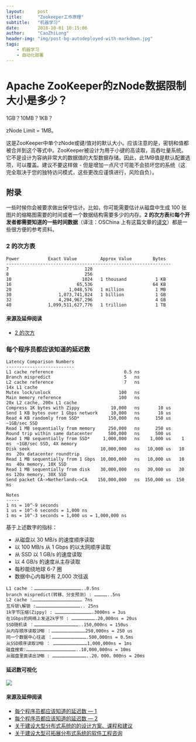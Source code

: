 ```yaml
---
layout:     post
title:      "Zookeeper工作原理"
subtitle:   "机器学习"
date:       2018-10-01 10:15:06
author:     "CaoZhiLong"
header-img: "img/post-bg-autodeployed-with-markdown.jpg"
tags:
    - 机器学习
    - 自动化部署
---
```






# Apache ZooKeeper的zNode数据限制大小是多少？

1GB？10MB？1KB？

zNode Limit = 1MB。

这是ZooKeeper中单个zNode或键/值对的默认大小。应该注意的是，密钥和值都被合并到这个等式中。ZooKeeper被设计为用于小键的高读取，高吞吐量系统。它不是设计为容纳非常大的数据值的大型数据存储。因此，此1MB值是默认配置选项，可以覆盖。建议不要这样做 - 但是增加一点尺寸可能不会损坏您的系统（这完全取决于您的独特访问模式，这些更改应谨慎进行，风险自负）。


## 附录

一些时候你会被要求做出保守估计。比如，你可能需要估计从磁盘中生成 100 张图片的缩略图需要的时间或者一个数据结构需要多少的内存。**2 的次方表**和**每个开发者都需要知道的一些时间数据**（译注：OSChina 上有这篇文章的[译文](https://www.oschina.net/news/30009/every-programmer-should-know)）都是一些很方便的参考资料。

### 2 的次方表

```
Power           Exact Value         Approx Value        Bytes
---------------------------------------------------------------
7                             128
8                             256
10                           1024   1 thousand           1 KB
16                         65,536                       64 KB
20                      1,048,576   1 million            1 MB
30                  1,073,741,824   1 billion            1 GB
32                  4,294,967,296                        4 GB
40              1,099,511,627,776   1 trillion           1 TB
```

#### 来源及延伸阅读

* [2 的次方](https://en.wikipedia.org/wiki/Power_of_two)

### 每个程序员都应该知道的延迟数

```
Latency Comparison Numbers
--------------------------
L1 cache reference                           0.5 ns
Branch mispredict                            5   ns
L2 cache reference                           7   ns                      14x L1 cache
Mutex lock/unlock                          100   ns
Main memory reference                      100   ns                      20x L2 cache, 200x L1 cache
Compress 1K bytes with Zippy            10,000   ns       10 us
Send 1 KB bytes over 1 Gbps network     10,000   ns       10 us
Read 4 KB randomly from SSD*           150,000   ns      150 us          ~1GB/sec SSD
Read 1 MB sequentially from memory     250,000   ns      250 us
Round trip within same datacenter      500,000   ns      500 us
Read 1 MB sequentially from SSD*     1,000,000   ns    1,000 us    1 ms  ~1GB/sec SSD, 4X memory
Disk seek                           10,000,000   ns   10,000 us   10 ms  20x datacenter roundtrip
Read 1 MB sequentially from 1 Gbps  10,000,000   ns   10,000 us   10 ms  40x memory, 10X SSD
Read 1 MB sequentially from disk    30,000,000   ns   30,000 us   30 ms 120x memory, 30X SSD
Send packet CA->Netherlands->CA    150,000,000   ns  150,000 us  150 ms

Notes
-----
1 ns = 10^-9 seconds
1 us = 10^-6 seconds = 1,000 ns
1 ms = 10^-3 seconds = 1,000 us = 1,000,000 ns
```

基于上述数字的指标：
* 从磁盘以 30 MB/s 的速度顺序读取
* 以 100 MB/s 从 1 Gbps 的以太网顺序读取
* 从 SSD 以 1 GB/s 的速度读取
* 以 4 GB/s 的速度从主存读取
* 每秒能绕地球 6-7 圈
* 数据中心内每秒有 2,000 次往返

```
L1 cache ：………………………………………………..0.5ns
branch mispredict(转移、分支预测) : ……………..5ns
L2 cache :………………………………………………… 7ns
互斥锁\解锁 :…………………………………………….. 25ns
1k字节压缩(Zippy) : …………………………………….3000ns = 3us
在1Gbps的网络上发送2k字节 : ……………………….20,000ns = 20us
SSD随机读 ：……………………………………………..150,000ns = 150us
从内存顺序读取1MB ：…………………………………250,000ns = 250 us
同一个数据中心往返 ：………………………………….500,000ns = 0.5ms
从SSD顺序读取1MB ： …………………………………1,000,000ns = 1ms
磁盘搜索:…………………………………………………..10,000,000ns = 10ms
从磁盘里面读出1MB : …………………………………..20，000，000ns = 20ms
```


#### 延迟数可视化

![](https://camo.githubusercontent.com/77f72259e1eb58596b564d1ad823af1853bc60a3/687474703a2f2f692e696d6775722e636f6d2f6b307431652e706e67)

#### 来源及延伸阅读

* [每个程序员都应该知道的延迟数 — 1](https://gist.github.com/jboner/2841832)
* [每个程序员都应该知道的延迟数 — 2](https://gist.github.com/hellerbarde/2843375)
* [关于建设大型分布式系统的的设计方案、课程和建议](http://www.cs.cornell.edu/projects/ladis2009/talks/dean-keynote-ladis2009.pdf)
* [关于建设大型可拓展分布式系统的软件工程咨询](https://static.googleusercontent.com/media/research.google.com/en//people/jeff/stanford-295-talk.pdf)

